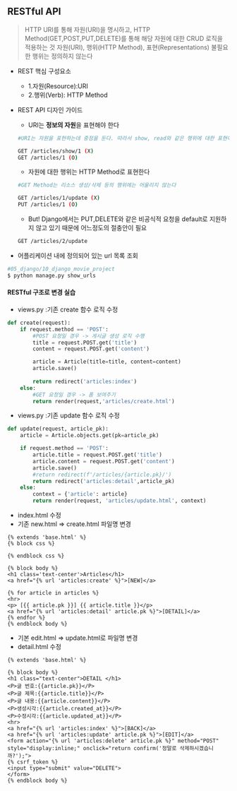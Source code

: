 ## RESTful API
> HTTP URI를 통해 자원(URI)을 명시하고, HTTP Method(GET,POST,PUT,DELETE)를 통해 해당 자원에 대한 CRUD 로직을 적용하는 것
> 자원(URI), 행위(HTTP Method), 표현(Representations)
> 불필요한 행위는 정의하지 않는다
- REST 핵심 구성요소
	- 1.자원(Resource):URI
	- 2.행위(Verb): HTTP Method
- REST API 디자인 가이드
	
    - URI는 **정보의 자원**을 표현해야 한다

	```bash
	#URI는 자원을 표현하는데 중점을 둔다. 따라서 show, read와 같은 행위에 대한 표현이 들어가서는 안된다

	GET /articles/show/1 (X)
	GET /articles/1 (O)
	```
    - 자원에 대한 행위는 HTTP Method로 표현한다
    ```bash
    #GET Method는 리소스 생성/삭제 등의 행위에는 어울리지 않는다

    GET /articles/1/update (X)
    PUT /articles/1 (O)
	```
	- But! Django에서는 PUT,DELETE와 같은 비공식적 요청을 default로 지원하지 않고 있기 때문에 어느정도의 절충안이 필요
	```bash
	GET /articles/2/update
	```

- 어플리케이션 내에 정의되어 있는 url 목록 조회
```bash
#05_django/10_django_movie_project
$ python manage.py show_urls
```
#### RESTful 구조로 변경 실습
- views.py :기존 create 함수 로직 수정
```python
def create(request):
    if request.method == 'POST':
        #POST 요청일 경우 -> 게시글 생성 로직 수행
        title = request.POST.get('title')
        content = request.POST.get('content')

        article = Article(title=title, content=content)
        article.save()
    
        return redirect('articles:index')
    else:
        #GET 요청일 경우 -> 폼 보여주기
        return render(request,'articles/create.html')
```
- views.py :기존 update 함수 로직 수정
```python
def update(request, article_pk):
    article = Article.objects.get(pk=article_pk)

    if request.method == 'POST':        
        article.title = request.POST.get('title')
        article.content = request.POST.get('content')
        article.save()
        #return redirect(f'/articles/{article.pk}/')
        return redirect('articles:detail',article_pk)
    else:
        context = {'article': article}
        return render(request, 'articles/update.html', context)
```
- index.html 수정
- 기존 new.html => create.html 파일명 변경
```django html
{% extends 'base.html' %}
{% block css %}

{% endblock css %}

{% block body %}
<h1 class='text-center'>Articles</h1>
<a href="{% url 'articles:create' %}">[NEW]</a>

{% for article in articles %}
<hr>
<p> [{{ article.pk }}] {{ article.title }}</p>
<a href="{% url 'articles:detail' article.pk %}">[DETAIL]</a>
{% endfor %}
{% endblock body %}
```
- 기본 edit.html => update.html로 파일명 변경
- detail.html 수정
```django html
{% extends 'base.html' %}

{% block body %}
<h1 class="text-center">DETAIL </h1>
<P>글 번호:{{article.pk}}</P>
<P>글 제목:{{article.title}}</P>
<P>글 내용:{{article.content}}</P>
<P>생성시각:{{article.created_at}}</P>
<P>수정시각:{{article.updated_at}}</P>
<hr>
<a href="{% url 'articles:index' %}">[BACK]</a>
<a href="{% url 'articles:update' article.pk %}">[EDIT]</a>
<form action="{% url 'articles:delete' article.pk %}" method="POST" style="display:inline;" onclick="return confirm('정말로 삭제하시겠습니까?');">
{% csrf_token %}
<input type="submit" value="DELETE">
</form>
{% endblock body %}
```
